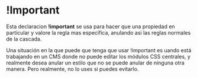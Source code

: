 # !Important

Esta declaracion **!important** se usa para hacer que una propiedad en particular y valore la regla mas especifica, anulando asi las reglas normales de la cascada. 

Una situación en la que puede que tenga que usar !important es uando está trabajando en un CMS donde no puede editar los módulos CSS centrales, y realmente desea anular un estilo que no se puede anular de ninguna otra manera. Pero realmente, no lo uses si puedes evitarlo.